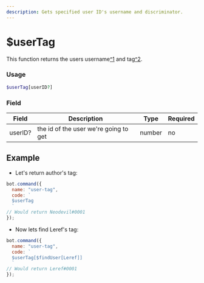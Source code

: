 ```yaml
---
description: Gets specified user ID's username and discriminator.
---
```


# $userTag

This function returns the users username[^1](Neodevil/) and tag[^2](usdusertag.md#0001).

### Usage

```php
$userTag[userID?]
```

### Field

| Field   | Description                           | Type   | Required |
| ------- | ------------------------------------- | ------ | -------- |
| userID? | the id of the user we're going to get | number | no       |

## Example

* Let's return author's tag:

```javascript
bot.command({
  name: "user-tag",
  code: `
  $userTag 
  `
// Would return Neodevil#0001
});
```

* Now lets find Leref's tag:

```javascript
bot.command({
  name: "user-tag",
  code: `
  $userTag[$findUser[Leref]] 
  `
// Would return Leref#0001
});
```
